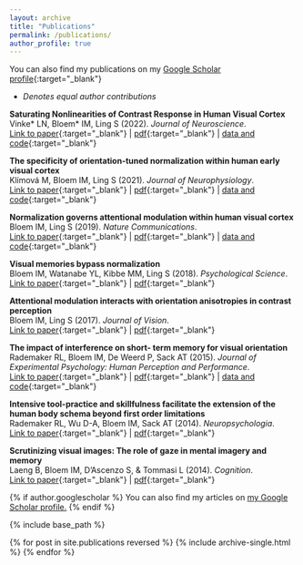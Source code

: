 ```yaml
---
layout: archive
title: "Publications"
permalink: /publications/
author_profile: true
---
```

You can also find my publications on my [Google Scholar profile](https://scholar.google.com/citations?user=y15xf2wAAAAJ&hl=en){:target="_blank"}

* *Denotes equal author contributions*

**Saturating Nonlinearities of Contrast Response in Human Visual Cortex**<br/>Vinke* LN, Bloem* IM, Ling S (2022). *Journal of Neuroscience*.<br/>[Link to paper](https://www.jneurosci.org/content/42/7/1292.abstract){:target="_blank"} \| [pdf](http://ilonabloem.github.io/files/Vinke_etal_2022_JNeurosci.pdf){:target="_blank"} \| [data and code](https://osf.io/8g6ap/){:target="_blank"}

**The specificity of orientation-tuned normalization within human early visual cortex**<br/>Klímová M, Bloem IM, Ling S (2021). *Journal of Neurophysiology*.<br/>[Link to paper](https://journals.physiology.org/doi/full/10.1152/jn.00203.2021){:target="_blank"} \| [pdf](http://ilonabloem.github.io/files/Klimova_etal_2021_JNeurophy.pdf){:target="_blank"} \| [data and code](https://osf.io/bcyp5/){:target="_blank"}

**Normalization governs attentional modulation within human visual cortex**<br/>Bloem IM, Ling S (2019). *Nature Communications*.<br/>[Link to paper](https://www.nature.com/articles/s41467-019-13597-1){:target="_blank"} \| [pdf](http://ilonabloem.github.io/files/Bloem_Ling_2019_NatCom.pdf){:target="_blank"} \| [data and code](https://osf.io/4qz37/){:target="_blank"}

**Visual memories bypass normalization**<br/>Bloem IM, Watanabe YL, Kibbe MM, Ling S (2018). *Psychological Science*.<br/>[Link to paper](https://journals.sagepub.com/doi/full/10.1177/0956797617747091){:target="_blank"} \| [pdf](http://ilonabloem.github.io/files/Bloem_etal_2018_PsychSc.pdf){:target="_blank"}

**Attentional modulation interacts with orientation anisotropies in contrast perception**<br/>Bloem IM, Ling S (2017). *Journal of Vision*.<br/>[Link to paper](https://jov.arvojournals.org/article.aspx?articleid=2653975){:target="_blank"} \| [pdf](http://ilonabloem.github.io/files/Bloem_Ling_2017_JVision.pdf){:target="_blank"}

**The impact of interference on short- term memory for visual orientation**<br/>Rademaker RL, Bloem IM, De Weerd P, Sack AT (2015). *Journal of Experimental Psychology: Human Perception and Performance*.<br/>[Link to paper](https://psycnet.apa.org/record/2015-36851-001){:target="_blank"} \| [pdf](http://ilonabloem.github.io/files/Rademaker_2015_JHPP.pdf){:target="_blank"} \| [data and code](https://osf.io/h684y/){:target="_blank"}

**Intensive tool-practice and skillfulness facilitate the extension of the human body schema beyond first order limitations**<br/>Rademaker RL, Wu D-A, Bloem IM, Sack AT (2014). *Neuropsychologia*.<br/>[Link to paper](https://www.sciencedirect.com/science/article/pii/S0028393214000232){:target="_blank"} \| [pdf](http://ilonabloem.github.io/files/Rademaker_etal_2014_NeuroPsy.pdf){:target="_blank"} 

**Scrutinizing visual images: The role of gaze in mental imagery and memory**<br/>Laeng B, Bloem IM, D’Ascenzo S, & Tommasi L (2014). *Cognition*.<br/>[Link to paper](https://www.sciencedirect.com/science/article/pii/S0010027714000043){:target="_blank"} \| [pdf](http://ilonabloem.github.io/files/Laeng_etal_2014_Cognition.pdf){:target="_blank"}


{% if author.googlescholar %}
  You can also find my articles on <u><a href="{{author.googlescholar}}">my Google Scholar profile</a>.</u>
{% endif %}

{% include base_path %}

{% for post in site.publications reversed %}
  {% include archive-single.html %}
{% endfor %}
